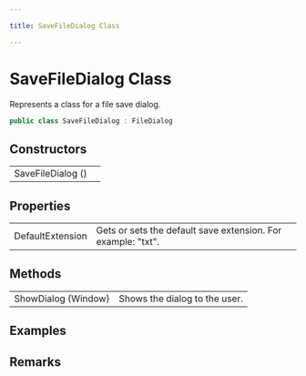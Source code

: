 ```yaml
---

title: SaveFileDialog Class

---
```


# SaveFileDialog Class

Represents a class for a file save dialog.

```csharp
public class SaveFileDialog : FileDialog 
```

## Constructors

<table>
<tr><td>SaveFileDialog ()</td><td></td></tr>
</table>

## Properties

<table>
<tr><td>DefaultExtension</td><td>Gets or sets the default save extension. For example: "txt".</td></tr>
</table>

## Methods

<table>
<tr><td>ShowDialog (Window)</td><td>Shows the dialog to the user.</td></tr>
</table>

<!-- Only change content below this line, anything above this line will be lost when regenerated. -->

## Examples

## Remarks

